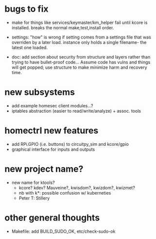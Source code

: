 
# bugs to fix

  - make for things like services/keymaster/km_helper fail until
    kcore is installed.  breaks the normal make,test,install order.
  - settings: "how" is wrong if setting comes from a settings file that was overriden by a
    later load.  instance only holds a single filename- the latest one loaded.

  - doc: add section about security from structure and layers rather than trying
    to have bullet-proof code...  Assume code has vulns and things will get popped;
    use structure to make minimize harm and recovery time.

# new subsystems

  - add example homesec client modules...?
  - iptables abstraction (easier to read/write/analyze) + assoc. tools

# homectrl new features

  - add RPi.GPIO (i.e. buttons) to circuitpy_sim and kcore/gpio
  - graphical interface for inputs and outputs

# new project name?

  - new name for ktools?
    - kcore?  kdev?  Mauveine?, kwisdom?, kwizdom?, kwizmet?
    - nb with k*: possible confusion w/ kuberneties
    - Peter T: Stillery

# other general thoughts

  - Makefile: add BUILD_SUDO_OK, etc/check-sudo-ok
